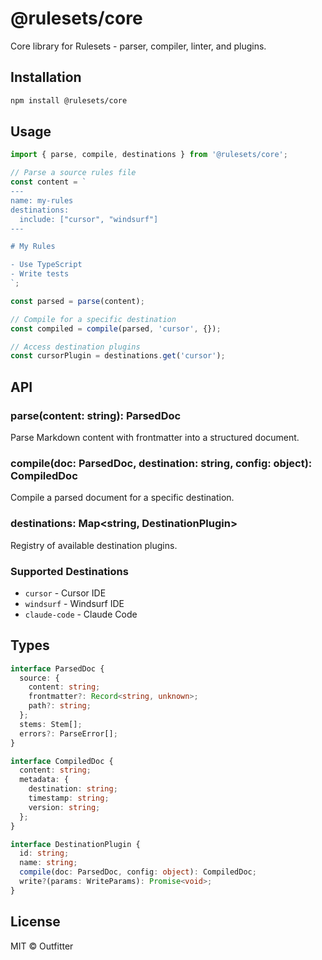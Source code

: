 # @rulesets/core

Core library for Rulesets - parser, compiler, linter, and plugins.

## Installation

```bash
npm install @rulesets/core
```

## Usage

```typescript
import { parse, compile, destinations } from '@rulesets/core';

// Parse a source rules file
const content = `
---
name: my-rules
destinations:
  include: ["cursor", "windsurf"]
---

# My Rules

- Use TypeScript
- Write tests
`;

const parsed = parse(content);

// Compile for a specific destination
const compiled = compile(parsed, 'cursor', {});

// Access destination plugins
const cursorPlugin = destinations.get('cursor');
```

## API

### parse(content: string): ParsedDoc

Parse Markdown content with frontmatter into a structured document.

### compile(doc: ParsedDoc, destination: string, config: object): CompiledDoc

Compile a parsed document for a specific destination.

### destinations: Map<string, DestinationPlugin>

Registry of available destination plugins.

### Supported Destinations

- `cursor` - Cursor IDE
- `windsurf` - Windsurf IDE
- `claude-code` - Claude Code

## Types

```typescript
interface ParsedDoc {
  source: {
    content: string;
    frontmatter?: Record<string, unknown>;
    path?: string;
  };
  stems: Stem[];
  errors?: ParseError[];
}

interface CompiledDoc {
  content: string;
  metadata: {
    destination: string;
    timestamp: string;
    version: string;
  };
}

interface DestinationPlugin {
  id: string;
  name: string;
  compile(doc: ParsedDoc, config: object): CompiledDoc;
  write?(params: WriteParams): Promise<void>;
}
```

## License

MIT © Outfitter